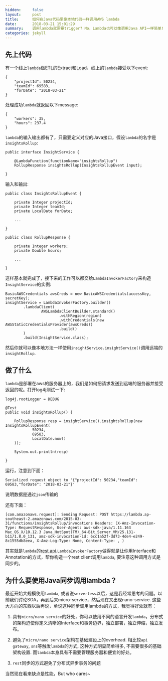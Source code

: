 ```yaml
---
hidden:     false
layout:     post
title:      如何在Java代码里像本地代码一样调用AWS lambda
date:       2018-03-21 15:01:29
summary:    调用lambda就需要trigger? No，Lambda也可以像调用Java API一样简单!
categories: jekyll
---
```


## 先上代码

有一个线上`lambda`做ETL的Extract和Load，线上的`lambda`接受以下event:
```
{
    "projectId": 50234,
    "teamId": 69583,
    "forDate": "2018-03-21"
}
```

处理成功`lambda`就返回以下message:
```
{
    "workers": 35,
    "hours": 237.4
}
```

`lambda`的输入输出都有了，只需要定义对应的Java接口，假设`lambda`的名字是`insightsRollup`:
```
public interface InsightService {

    @LambdaFunction(functionName="insightsRollup")
    RollupResponse insightsRollup(InsightsRollupEvent input);

}
```

输入和输出:
```
public class InsightsRollupEvent {

    private Integer projectId;
    private Integer teamId;
    private LocalDate forDate;

    ...

}

public class RollupResponse {
    
    private Integer workers;
    private Double hours;

    ...

}
```

这样基本就完成了，接下来的工作可以都交给`LambdaInvokerFactory`来构造`InsightService`的实例:

```
BasicAWSCredentials awsCreds = new BasicAWSCredentials(accessKey, secretKey);
insightService = LambdaInvokerFactory.builder()
        .lambdaClient(
                AWSLambdaClientBuilder.standard()
                        .withRegion(region)
                        .withCredentials(new AWSStaticCredentialsProvider(awsCreds))
                        .build()
        )
        .build(InsightService.class);
```

然后你就可以像本地方法一样使用`insightService.insightService()`调用远端的`insightRollup`.

## 做了什么

`lambda`是部署在aws的服务器上的，我们是如何把请求发送到远端的服务器并接受返回的呢。打开log4j测试一下:

`log4j.rootLogger = DEBUG`

```
@Test
public void insightsRollup() {

    RollupResponse resp = insightService().insightsRollup(new InsightsRollupEvent(
            50234,
            69583,
            LocalDate.now()
    ));

    System.out.println(resp)

}
```

运行，注意到下面：

```
Serialized request object to '{"projectId": 50234,"teamId": 69583,"forDate": "2018-03-21"}'
```

说明数据是通过`json`传输的

还有下面：

```
[com.amazonaws.request]: Sending Request: POST https://lambda.ap-southeast-2.amazonaws.com/2015-03-31/functions/insightsRollup/invocations Headers: (X-Amz-Invocation-Type: RequestResponse, User-Agent: aws-sdk-java/1.11.163 Mac_OS_X/10.12.3 Java_HotSpot(TM)_64-Bit_Server_VM/25.131-b11/1.8.0_131, amz-sdk-invocation-id: 6cc1a52f-dd73-4de4-e249-8c1555db8eea, X-Amz-Log-Type: None, Content-Type: , ) 

```

其实就是`lambda`的[rest api](https://docs.aws.amazon.com/lambda/latest/dg/API_Invoke.html).`LambdaInvokerFactory`做得就是让你用Interface和Annotation的方式，帮你构造一个rest client调用`lambda`, 要注意这种调用方式是同步的。

## 为什么要使用Java同步调用lambda？

最近开始大规模使用`lambda`, 或者说`serverless`以后，这是我经常思考的问题。以前我们讨论SOA，再到后来micro-service，然后现在又出现nano-service. 这些大方向的东西以后再说，单说这种同步调用lambda的方式，我觉得好处就有：

1. 具有`micro/nano service`的好处，你可以使用不同的语言开发`lambda`，分布式的架构迫使你定义清晰的Interface和事务边界，独立部署，独立伸缩，独立发布。

2. 避免了`micro/nano service`架构在基础建设上的overhead. 相比较`api gateway`, `sns`等触发`lambda`的方式, 这种方式明显简单得多, 不需要很多的基础架构设置. 而`lambda`本身具有不需要管理服务器和便宜的好处。

3. `rest`同步的方式避免了分布式异步事务的问题

当然现在看来缺点是性能，But who cares~